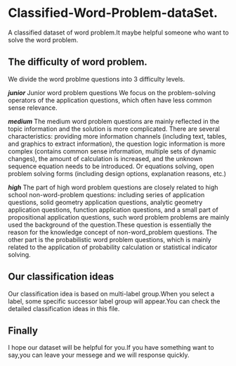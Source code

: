 # Classified-Word-Problem-dataSet.
A classified dataset of word problem.It maybe helpful someone who want to solve the word problem.

## The difficulty of word problem.
We divide the word problme questions into 3 difficulty levels. 

***junior*** Junior word problem questions We focus on the problem-solving operators of the application questions, which often have less common sense relevance.

***medium*** The medium word problem questions are mainly reflected in the topic information and the solution is more complicated. There are several characteristics: providing more information channels (including text, tables, and graphics to extract information), the question logic information is more complex (contains common sense information, multiple sets of dynamic changes), the amount of calculation is increased, and the unknown sequence equation needs to be introduced. Or equations solving, open problem solving forms (including design options, explanation reasons, etc.)

***high*** The part of high word problem questions are closely related to high school non-word-problem questions: including series of application questions, solid geometry application questions, analytic geometry application questions, function application questions, and a small part of propositional application questions, such word problem problems are mainly used the background of the question.These question is essentially the reason for the knowledge concept of non-word_problem questions. The other part is the probabilistic word problem questions, which is mainly related to the application of probability calculation or statistical indicator solving.

## Our classification ideas
Our classification idea is based on multi-label group.When you select a label, some specific successor label group will appear.You can check the detailed classification ideas in this file.

## Finally
I hope our dataset will be helpful for you.If you have something want to say,you can leave your messege and we will response quickly.
